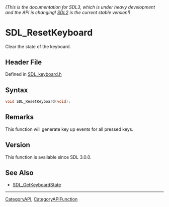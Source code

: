 ###### (This is the documentation for SDL3, which is under heavy development and the API is changing! [SDL2](https://wiki.libsdl.org/SDL2/) is the current stable version!)
# SDL_ResetKeyboard

Clear the state of the keyboard.

## Header File

Defined in [SDL_keyboard.h](https://github.com/libsdl-org/SDL/blob/main/include/SDL3/SDL_keyboard.h)

## Syntax

```c
void SDL_ResetKeyboard(void);

```

## Remarks

This function will generate key up events for all pressed keys.

## Version

This function is available since SDL 3.0.0.

## See Also

* [SDL_GetKeyboardState](SDL_GetKeyboardState)

----
[CategoryAPI](CategoryAPI), [CategoryAPIFunction](CategoryAPIFunction)

